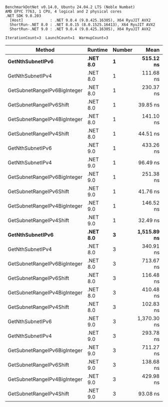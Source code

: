 ```

BenchmarkDotNet v0.14.0, Ubuntu 24.04.2 LTS (Noble Numbat)
AMD EPYC 7763, 1 CPU, 4 logical and 2 physical cores
.NET SDK 9.0.203
  [Host]            : .NET 9.0.4 (9.0.425.16305), X64 RyuJIT AVX2
  ShortRun-.NET 8.0 : .NET 8.0.15 (8.0.1525.16413), X64 RyuJIT AVX2
  ShortRun-.NET 9.0 : .NET 9.0.4 (9.0.425.16305), X64 RyuJIT AVX2

IterationCount=3  LaunchCount=1  WarmupCount=3  

```
| Method                       | Runtime  | Number | Mean        | Error      | StdDev    | Min         | Max         | Gen0   | Allocated |
|----------------------------- |--------- |------- |------------:|-----------:|----------:|------------:|------------:|-------:|----------:|
| **GetNthSubnetIPv6**             | **.NET 8.0** | **1**      |   **515.12 ns** | **519.952 ns** | **28.500 ns** |   **497.02 ns** |   **547.97 ns** | **0.0410** |     **696 B** |
| GetNthSubnetIPv4             | .NET 8.0 | 1      |   111.68 ns |   4.220 ns |  0.231 ns |   111.46 ns |   111.92 ns | 0.0095 |     160 B |
| GetSubnetRangeIPv6BigInteger | .NET 8.0 | 1      |   230.37 ns |  36.749 ns |  2.014 ns |   228.75 ns |   232.62 ns | 0.0257 |     432 B |
| GetSubnetRangeIPv6Shift      | .NET 8.0 | 1      |    39.85 ns |  17.028 ns |  0.933 ns |    38.84 ns |    40.68 ns | 0.0095 |     160 B |
| GetSubnetRangeIPv4BigInteger | .NET 8.0 | 1      |   141.10 ns |   8.905 ns |  0.488 ns |   140.55 ns |   141.47 ns | 0.0124 |     208 B |
| GetSubnetRangeIPv4Shift      | .NET 8.0 | 1      |    44.51 ns |   5.042 ns |  0.276 ns |    44.25 ns |    44.80 ns | 0.0105 |     176 B |
| GetNthSubnetIPv6             | .NET 9.0 | 1      |   433.26 ns |  30.123 ns |  1.651 ns |   432.24 ns |   435.17 ns | 0.0381 |     640 B |
| GetNthSubnetIPv4             | .NET 9.0 | 1      |    96.49 ns |  13.526 ns |  0.741 ns |    95.76 ns |    97.24 ns | 0.0095 |     160 B |
| GetSubnetRangeIPv6BigInteger | .NET 9.0 | 1      |   251.38 ns |   6.454 ns |  0.354 ns |   251.11 ns |   251.78 ns | 0.0257 |     432 B |
| GetSubnetRangeIPv6Shift      | .NET 9.0 | 1      |    41.76 ns |   2.913 ns |  0.160 ns |    41.60 ns |    41.92 ns | 0.0095 |     160 B |
| GetSubnetRangeIPv4BigInteger | .NET 9.0 | 1      |   146.52 ns |  13.523 ns |  0.741 ns |   145.66 ns |   146.99 ns | 0.0124 |     208 B |
| GetSubnetRangeIPv4Shift      | .NET 9.0 | 1      |    32.49 ns |  25.141 ns |  1.378 ns |    31.38 ns |    34.03 ns | 0.0105 |     176 B |
| **GetNthSubnetIPv6**             | **.NET 8.0** | **3**      | **1,515.89 ns** |  **67.889 ns** |  **3.721 ns** | **1,511.69 ns** | **1,518.76 ns** | **0.1278** |    **2168 B** |
| GetNthSubnetIPv4             | .NET 8.0 | 3      |   340.91 ns |  40.646 ns |  2.228 ns |   338.45 ns |   342.79 ns | 0.0286 |     480 B |
| GetSubnetRangeIPv6BigInteger | .NET 8.0 | 3      |   713.67 ns | 191.263 ns | 10.484 ns |   704.26 ns |   724.97 ns | 0.0772 |    1296 B |
| GetSubnetRangeIPv6Shift      | .NET 8.0 | 3      |   116.48 ns |  14.456 ns |  0.792 ns |   115.67 ns |   117.26 ns | 0.0286 |     480 B |
| GetSubnetRangeIPv4BigInteger | .NET 8.0 | 3      |   410.48 ns |  32.148 ns |  1.762 ns |   408.77 ns |   412.29 ns | 0.0372 |     624 B |
| GetSubnetRangeIPv4Shift      | .NET 8.0 | 3      |   102.83 ns |  27.946 ns |  1.532 ns |   101.20 ns |   104.25 ns | 0.0315 |     528 B |
| GetNthSubnetIPv6             | .NET 9.0 | 3      | 1,370.30 ns |  45.096 ns |  2.472 ns | 1,367.82 ns | 1,372.76 ns | 0.1183 |    2000 B |
| GetNthSubnetIPv4             | .NET 9.0 | 3      |   293.78 ns |  44.883 ns |  2.460 ns |   291.50 ns |   296.39 ns | 0.0286 |     480 B |
| GetSubnetRangeIPv6BigInteger | .NET 9.0 | 3      |   711.27 ns |  17.673 ns |  0.969 ns |   710.49 ns |   712.35 ns | 0.0772 |    1296 B |
| GetSubnetRangeIPv6Shift      | .NET 9.0 | 3      |   138.68 ns |  19.452 ns |  1.066 ns |   137.92 ns |   139.90 ns | 0.0286 |     480 B |
| GetSubnetRangeIPv4BigInteger | .NET 9.0 | 3      |   429.98 ns |  34.901 ns |  1.913 ns |   427.85 ns |   431.56 ns | 0.0372 |     624 B |
| GetSubnetRangeIPv4Shift      | .NET 9.0 | 3      |    93.08 ns |  26.829 ns |  1.471 ns |    91.71 ns |    94.64 ns | 0.0315 |     528 B |
